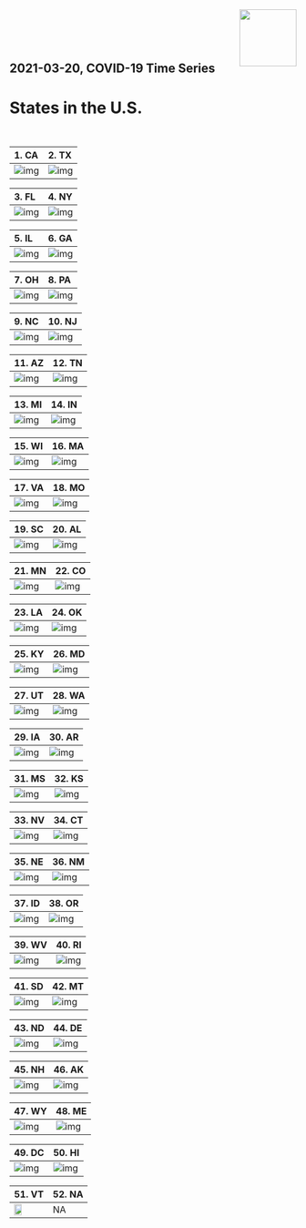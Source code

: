 <img align="right"  height="100" src="/doc/utsw-master-logo-cmyk+BI.png">

 <p>&nbsp;</p> 

 <p>&nbsp;</p> 

## 2021-03-20, COVID-19 Time Series
# States in the U.S. 


 <p>&nbsp;</p> 

|  1. CA  |  2. TX  |  
|  :---   |   :---   |  
|  ![img](/output/states_current/CA_newCases.png)  |  ![img](/output/states_current/TX_newCases.png)  |  

|  3. FL  |  4. NY  |  
|  :---   |   :---   |  
|  ![img](/output/states_current/FL_newCases.png)  |  ![img](/output/states_current/NY_newCases.png)  |  

|  5. IL  |  6. GA  |  
|  :---   |   :---   |  
|  ![img](/output/states_current/IL_newCases.png)  |  ![img](/output/states_current/GA_newCases.png)  |  

|  7. OH  |  8. PA  |  
|  :---   |   :---   |  
|  ![img](/output/states_current/OH_newCases.png)  |  ![img](/output/states_current/PA_newCases.png)  |  

|  9. NC  |  10. NJ  |  
|  :---   |   :---   |  
|  ![img](/output/states_current/NC_newCases.png)  |  ![img](/output/states_current/NJ_newCases.png)  |  

|  11. AZ  |  12. TN  |  
|  :---   |   :---   |  
|  ![img](/output/states_current/AZ_newCases.png)  |  ![img](/output/states_current/TN_newCases.png)  |  

|  13. MI  |  14. IN  |  
|  :---   |   :---   |  
|  ![img](/output/states_current/MI_newCases.png)  |  ![img](/output/states_current/IN_newCases.png)  |  

|  15. WI  |  16. MA  |  
|  :---   |   :---   |  
|  ![img](/output/states_current/WI_newCases.png)  |  ![img](/output/states_current/MA_newCases.png)  |  

|  17. VA  |  18. MO  |  
|  :---   |   :---   |  
|  ![img](/output/states_current/VA_newCases.png)  |  ![img](/output/states_current/MO_newCases.png)  |  

|  19. SC  |  20. AL  |  
|  :---   |   :---   |  
|  ![img](/output/states_current/SC_newCases.png)  |  ![img](/output/states_current/AL_newCases.png)  |  

|  21. MN  |  22. CO  |  
|  :---   |   :---   |  
|  ![img](/output/states_current/MN_newCases.png)  |  ![img](/output/states_current/CO_newCases.png)  |  

|  23. LA  |  24. OK  |  
|  :---   |   :---   |  
|  ![img](/output/states_current/LA_newCases.png)  |  ![img](/output/states_current/OK_newCases.png)  |  

|  25. KY  |  26. MD  |  
|  :---   |   :---   |  
|  ![img](/output/states_current/KY_newCases.png)  |  ![img](/output/states_current/MD_newCases.png)  |  

|  27. UT  |  28. WA  |  
|  :---   |   :---   |  
|  ![img](/output/states_current/UT_newCases.png)  |  ![img](/output/states_current/WA_newCases.png)  |  

|  29. IA  |  30. AR  |  
|  :---   |   :---   |  
|  ![img](/output/states_current/IA_newCases.png)  |  ![img](/output/states_current/AR_newCases.png)  |  

|  31. MS  |  32. KS  |  
|  :---   |   :---   |  
|  ![img](/output/states_current/MS_newCases.png)  |  ![img](/output/states_current/KS_newCases.png)  |  

|  33. NV  |  34. CT  |  
|  :---   |   :---   |  
|  ![img](/output/states_current/NV_newCases.png)  |  ![img](/output/states_current/CT_newCases.png)  |  

|  35. NE  |  36. NM  |  
|  :---   |   :---   |  
|  ![img](/output/states_current/NE_newCases.png)  |  ![img](/output/states_current/NM_newCases.png)  |  

|  37. ID  |  38. OR  |  
|  :---   |   :---   |  
|  ![img](/output/states_current/ID_newCases.png)  |  ![img](/output/states_current/OR_newCases.png)  |  

|  39. WV  |  40. RI  |  
|  :---   |   :---   |  
|  ![img](/output/states_current/WV_newCases.png)  |  ![img](/output/states_current/RI_newCases.png)  |  

|  41. SD  |  42. MT  |  
|  :---   |   :---   |  
|  ![img](/output/states_current/SD_newCases.png)  |  ![img](/output/states_current/MT_newCases.png)  |  

|  43. ND  |  44. DE  |  
|  :---   |   :---   |  
|  ![img](/output/states_current/ND_newCases.png)  |  ![img](/output/states_current/DE_newCases.png)  |  

|  45. NH  |  46. AK  |  
|  :---   |   :---   |  
|  ![img](/output/states_current/NH_newCases.png)  |  ![img](/output/states_current/AK_newCases.png)  |  

|  47. WY  |  48. ME  |  
|  :---   |   :---   |  
|  ![img](/output/states_current/WY_newCases.png)  |  ![img](/output/states_current/ME_newCases.png)  |  

|  49. DC  |  50. HI  |  
|  :---   |   :---   |  
|  ![img](/output/states_current/DC_newCases.png)  |  ![img](/output/states_current/HI_newCases.png)  |  

|  51. VT  |  52. NA  |  
|  :---   |   :---   |  
|  <img src="/output/states_current/VT_newCases.png" width="49.5%"/> |   NA  |  

